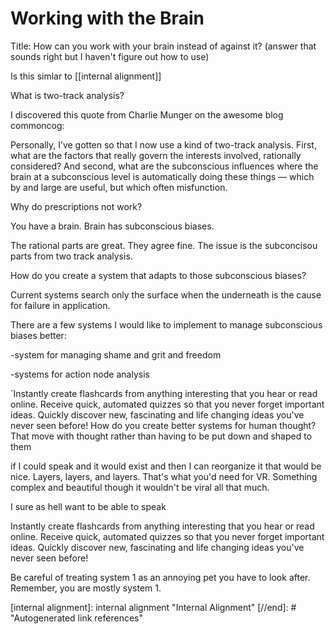 # Working with the Brain

Title: How can you work with your brain instead of against it? (answer that sounds right but I haven't figure out how to use)  

Is this simlar to [[internal alignment]]

What is two-track analysis?

I discovered this quote from Charlie Munger on the awesome blog commoncog: 

Personally, I’ve gotten so that I now use a kind of two-track analysis. First, what are the factors that really govern the interests involved, rationally considered? And second, what are the subconscious influences where the brain at a subconscious level is automatically doing these things — which by and large are useful, but which often misfunction.

Why do prescriptions not work? 


You have a brain. Brain has subconscious biases.

The rational parts are great. They agree fine. The issue is the subconcisou parts from two track analysis. 

How do you create a system that adapts to those subconscious biases?

Current systems search only the surface when the underneath is the cause for failure in application.

There are a few systems I would like to implement to manage subconscious biases better:

-system for managing shame and grit and freedom

-systems for action node analysis

 

´Instantly create flashcards from anything interesting that you hear or read online. 
Receive quick, automated quizzes so that you never forget important ideas. Quickly discover new, fascinating and life changing ideas you've never seen before!
How do you create better systems for human thought? That move with thought rather than having to be put down and shaped to them 

if I could speak and it would exist and then I can reorganize it that would be nice. Layers, layers, and layers. That's what you'd need for VR. Something complex and beautiful though it wouldn't be viral all that much. 

I sure as hell want to be able to speak 

Instantly create flashcards from anything interesting that you hear or read online. Receive quick, automated quizzes so that you never forget important ideas. Quickly discover new, fascinating and life changing ideas you've never seen before!

Be careful of treating system 1 as an annoying pet you have to look after. Remember, you are mostly system 1.

[//begin]: # "Autogenerated link references for markdown compatibility"
[internal alignment]: internal alignment "Internal Alignment"
[//end]: # "Autogenerated link references"